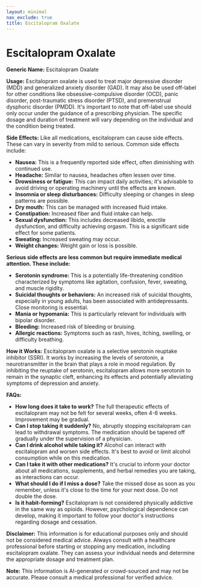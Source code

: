 ```yaml
---
layout: minimal
nav_exclude: true
title: Escitalopram Oxalate
---
```


# Escitalopram Oxalate

**Generic Name:** Escitalopram Oxalate

**Usage:** Escitalopram oxalate is used to treat major depressive disorder (MDD) and generalized anxiety disorder (GAD).  It may also be used off-label for other conditions like obsessive-compulsive disorder (OCD), panic disorder, post-traumatic stress disorder (PTSD), and premenstrual dysphoric disorder (PMDD).  It's important to note that off-label use should only occur under the guidance of a prescribing physician.  The specific dosage and duration of treatment will vary depending on the individual and the condition being treated.

**Side Effects:**  Like all medications, escitalopram can cause side effects.  These can vary in severity from mild to serious. Common side effects include:

* **Nausea:** This is a frequently reported side effect, often diminishing with continued use.
* **Headache:**  Similar to nausea, headaches often lessen over time.
* **Drowsiness or fatigue:**  This can impact daily activities; it's advisable to avoid driving or operating machinery until the effects are known.
* **Insomnia or sleep disturbances:**  Difficulty sleeping or changes in sleep patterns are possible.
* **Dry mouth:**  This can be managed with increased fluid intake.
* **Constipation:**  Increased fiber and fluid intake can help.
* **Sexual dysfunction:**  This includes decreased libido, erectile dysfunction, and difficulty achieving orgasm.  This is a significant side effect for some patients.
* **Sweating:** Increased sweating may occur.
* **Weight changes:** Weight gain or loss is possible.


**Serious side effects are less common but require immediate medical attention. These include:**

* **Serotonin syndrome:** This is a potentially life-threatening condition characterized by symptoms like agitation, confusion, fever, sweating, and muscle rigidity.
* **Suicidal thoughts or behaviors:**  An increased risk of suicidal thoughts, especially in young adults, has been associated with antidepressants.  Close monitoring is essential.
* **Mania or hypomania:**  This is particularly relevant for individuals with bipolar disorder.
* **Bleeding:** Increased risk of bleeding or bruising.
* **Allergic reactions:**  Symptoms such as rash, hives, itching, swelling, or difficulty breathing.


**How it Works:** Escitalopram oxalate is a selective serotonin reuptake inhibitor (SSRI).  It works by increasing the levels of serotonin, a neurotransmitter in the brain that plays a role in mood regulation.  By inhibiting the reuptake of serotonin, escitalopram allows more serotonin to remain in the synaptic cleft, enhancing its effects and potentially alleviating symptoms of depression and anxiety.

**FAQs:**

* **How long does it take to work?**  The full therapeutic effects of escitalopram may not be felt for several weeks, often 4-6 weeks.  Improvement may be gradual.
* **Can I stop taking it suddenly?**  No, abruptly stopping escitalopram can lead to withdrawal symptoms.  The medication should be tapered off gradually under the supervision of a physician.
* **Can I drink alcohol while taking it?**  Alcohol can interact with escitalopram and worsen side effects.  It's best to avoid or limit alcohol consumption while on this medication.
* **Can I take it with other medications?**  It's crucial to inform your doctor about all medications, supplements, and herbal remedies you are taking, as interactions can occur.
* **What should I do if I miss a dose?**  Take the missed dose as soon as you remember, unless it's close to the time for your next dose.  Do not double the dose.
* **Is it habit-forming?**  Escitalopram is not considered physically addictive in the same way as opioids. However, psychological dependence can develop, making it important to follow your doctor's instructions regarding dosage and cessation.


**Disclaimer:** This information is for educational purposes only and should not be considered medical advice.  Always consult with a healthcare professional before starting or stopping any medication, including escitalopram oxalate.  They can assess your individual needs and determine the appropriate dosage and treatment plan.


**Note:** This information is AI-generated or crowd-sourced and may not be accurate. Please consult a medical professional for verified advice.